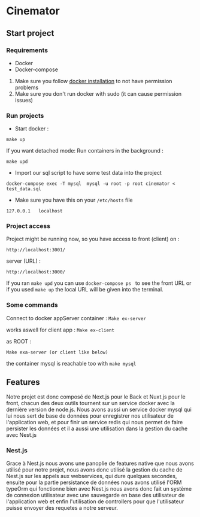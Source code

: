 
# Cinemator

## Start project
### Requirements
- Docker
- Docker-compose

1. Make sure you follow [docker installation](https://docs.docker.com/engine/install/linux-postinstall/) to not have permission problems
2. Make sure you don't run docker with sudo (it can cause permission issues)

### Run projects
- Start docker : 
```
make up
```

If you want detached mode: Run containers in the background :
```
make upd
```

- Import our sql script to have some test data into the project

```
docker-compose exec -T mysql  mysql -u root -p root cinemator < test_data.sql
```

- Make sure you have this on your ```/etc/hosts``` file


```
127.0.0.1	localhost
```

### Project access
Project might be running now, so you have access to front (client) on :
```
http://localhost:3001/
```
server (URL) : 
```
http://localhost:3000/
```

If you ran ``` make upd ``` you can use  ```docker-compose ps ``` to see the front URL
or if you used ```make up``` the local URL will be given into the terminal.

### Some commands
Connect to docker appServer container : 
```Make ex-server```

works aswell for client app :
```Make ex-client```

as ROOT :

```Make exa-server (or client like below)```

the container mysql is reachable too with 
```make mysql```

## Features

Notre projet est donc composé de Next.js pour le Back et Nuxt.js pour le front,
chacun des deux outils tournent sur un service docker avec la dernière version de node.js.
Nous avons aussi un service docker mysql qui lui nous sert de base de données pour enregistrer nos utilisateur de
l'application web, et pour finir un service redis qui nous permet de faire persister les données et il a aussi 
une utilisation dans la gestion du cache avec Nest.js


### Nest.js 
Grace à Nest.js nous avons une panoplie de features native que nous avons utilisé pour notre projet,
nous avons donc utilisé la gestion du cache de Nest.js sur les appels aux webservices, qui dure quelques secondes,
ensuite pour la partie persistance de données nous avons utilisé l'ORM typeOrm qui fonctionne bien avec Nest.js
nous avons donc fait un système de connexion utilisateur avec une sauvegarde en base des utilisateur de l'application web
et enfin l'utilisation de controllers pour que l'utilisateur puisse envoyer des requetes a notre serveur. 
